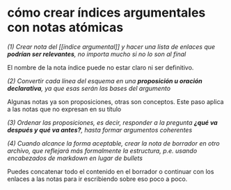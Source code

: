 # cómo crear índices argumentales con notas atómicas
*(1) Crear nota del [[índice argumental]] y hacer una lista de enlaces que **podrían ser relevantes**, no importa mucho si no lo son al final*

El nombre de la nota índice puede no estar claro ni ser definitivo.

*(2) Convertir cada línea del esquema en una **proposición u oración declarativa**, ya que esas serán las bases del argumento*

Algunas notas ya son proposiciones, otras son conceptos. Este paso aplica a las notas que no expresan en su título

*(3) Ordenar las proposiciones, es decir, responder a la pregunta **¿qué va después y qué va antes?**, hasta formar argumentos coherentes*

*(4) Cuando alcance la forma aceptable, crear la nota de borrador en otro archivo, que reflejará más formalmente la estructura, p.e. usando encabezados de markdown en lugar de bullets*

Puedes concatenar todo el contenido en el borrador o continuar con los enlaces a las notas para ir escribiendo sobre eso poco a poco.
